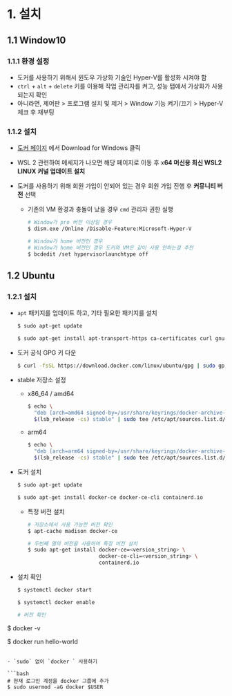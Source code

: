 # 1. 설치

## 1.1 Window10

### 1.1.1 환경 설정

- 도커를 사용하기 위해서 윈도우 가상화 기술인 Hyper-V를 활성화 시켜야 함
- `ctrl` + `alt` + `delete` 키를 이용해 작업 관리자를 켜고, 성능 탭에서 가상화가 사용되는지 확인
- 아니라면, 제어판 > 프로그램 설치 및 제거 > Window 기능  켜기/끄기 > Hyper-V 체크 후 재부팅

### 1.1.2 설치

- [도커 페이지](https://www.docker.com/get-started) 에서 Download for Windows 클릭
- WSL 2 관련하여 메세지가 나오면 해당 페이지로 이동 후 x**64 머신용 최신 WSL2 LINUX 커널 업데이트 설치**
- 도커를 사용하기 위해 회원 가입이 안되어 있는 경우 회원 가입 진행 후 **커뮤니티 버전** 선택

  - 기존의 VM 환경과 충돌이 났을 경우 `cmd` 관리자 권한 실행

    ```bash
    # Window가 pro 버전 이상일 경우
    $ dism.exe /Online /Disable-Feature:Microsoft-Hyper-V
    
    # Window가 home 버전인 경우
    # Window가 home 버전인 경우 도커와 VM은 같이 사용 안하는걸 추천
    $ bcdedit /set hypervisorlaunchtype off
    ```


## 1.2 Ubuntu

### 1.2.1 설치

- `apt` 패키지를 업데이트 하고, 기타 필요한 패키지를 설치

  ```bash
  $ sudo apt-get update
  
  $ sudo apt-get install apt-transport-https ca-certificates curl gnupg lsb-release
  ```

- 도커 공식 GPG 키 다운

  ```bash
  $ curl -fsSL https://download.docker.com/linux/ubuntu/gpg | sudo gpg --dearmor -o /usr/share/keyrings/docker-archive-keyring.gpg
  ```

- stable 저장소 설정

  - x86_64 / amd64

    ```bash
    $ echo \
      "deb [arch=amd64 signed-by=/usr/share/keyrings/docker-archive-keyring.gpg] https://download.docker.com/linux/ubuntu \
      $(lsb_release -cs) stable" | sudo tee /etc/apt/sources.list.d/docker.list > /dev/null
    ```

  - arm64

    ```bash
    $ echo \
      "deb [arch=arm64 signed-by=/usr/share/keyrings/docker-archive-keyring.gpg] https://download.docker.com/linux/ubuntu \
      $(lsb_release -cs) stable" | sudo tee /etc/apt/sources.list.d/docker.list > /dev/null
    ```

- 도커 설치

  ```bash
  $ sudo apt-get update
  
  $ sudo apt-get install docker-ce docker-ce-cli containerd.io
  ```

  - 특정 버전 설치

    ```bash
    # 저장소에서 사용 가능한 버전 확인
    $ apt-cache madison docker-ce
    
    # 두번째 열의 버전을 사용하여 특정 버전 설치
    $ sudo apt-get install docker-ce=<version_string> \
    	   				   docker-ce-cli=<version_string> \
       				       containerd.io
    ```

- 설치 확인

  ```bash
  $ systemctl docker start
  
  $ systemctl docker enable
  
  # 버전 확인
$ docker -v
  
  $ docker run hello-world
  ```
  
- `sudo` 없이 `docker ` 사용하기

  ```bash
  # 현재 로그인 계정을 docker 그룹에 추가
  $ sudo usermod -aG docker $USER
  ```

  

